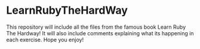 # LearnRubyTheHardWay
This repository will include all the files from the famous book Learn Ruby The Hardway! It will also include comments explaining what its happening in each exercise.
Hope you enjoy!
